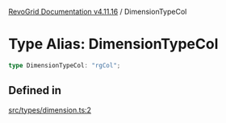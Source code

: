 [RevoGrid Documentation v4.11.16](README.md) / DimensionTypeCol

# Type Alias: DimensionTypeCol

```ts
type DimensionTypeCol: "rgCol";
```

## Defined in

[src/types/dimension.ts:2](https://github.com/revolist/revogrid/blob/763c92aaba8e74029a3eccde1c674251aae1a42c/src/types/dimension.ts#L2)
